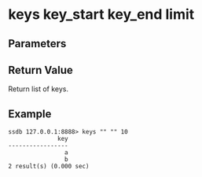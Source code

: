# keys key_start key_end limit

## Parameters

## Return Value

Return list of keys.

## Example

	ssdb 127.0.0.1:8888> keys "" "" 10
	              key
	-----------------
	                a
	                b
	2 result(s) (0.000 sec)
